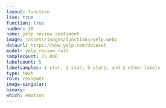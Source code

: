 ```yaml
---
layout: function
live: true
function: true
number: 30
name: yelp review sentiment
image: /assets/images/functions/yelp.webp
dataurl: https://www.yelp.com/dataset
model: yelp_review_full
samplecount: 25,000
labelcount: 5
labelsamples: 1 star, 2 star, 3 stars, and 2 other labels
type: text
role: reviewer
image-singular: 
binary: 
which: emotion
---
```

